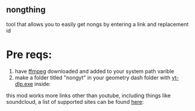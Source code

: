 ## nongthing

tool that allows you to easily get nongs by entering a link and replacement id

# Pre reqs:

1. have [ffmpeg](https://www.gyan.dev/ffmpeg/builds/) downloaded and added to your system path varible
2. make a folder titled "nongyt" in your geometry dash folder with [yt-dlp.exe](https://github.com/yt-dlp/yt-dlp/releases/latest/download/yt-dlp.exe) inside: 

this mod works more links other than youtube, including things like soundcloud, a list of supported sites can be found [here](https://github.com/yt-dlp/yt-dlp/blob/master/supportedsites.md):
